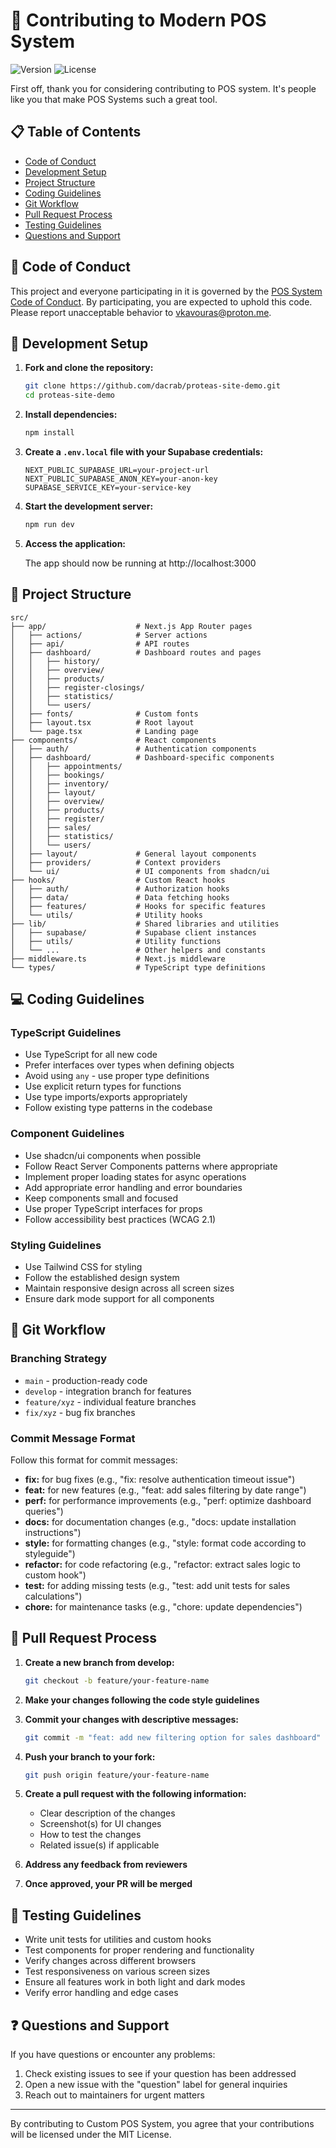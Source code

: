 # 🤝 Contributing to Modern POS System

![Version](https://img.shields.io/badge/version-1.0.0-blue.svg)
![License](https://img.shields.io/badge/license-MIT-green.svg)

First off, thank you for considering contributing to POS system. It's people like you that make POS Systems such a great tool.

## 📋 Table of Contents

- [Code of Conduct](#-code-of-conduct)
- [Development Setup](#-development-setup)
- [Project Structure](#-project-structure)
- [Coding Guidelines](#-coding-guidelines)
- [Git Workflow](#-git-workflow)
- [Pull Request Process](#-pull-request-process)
- [Testing Guidelines](#-testing-guidelines)
- [Questions and Support](#-questions-and-support)

## 📜 Code of Conduct

This project and everyone participating in it is governed by the [POS System Code of Conduct](CODE_OF_CONDUCT.md). By participating, you are expected to uphold this code. Please report unacceptable behavior to [vkavouras@proton.me](mailto:vkavouras@proton.me).

## 🔧 Development Setup

1. **Fork and clone the repository:**

   ```bash
   git clone https://github.com/dacrab/proteas-site-demo.git
   cd proteas-site-demo
   ```

2. **Install dependencies:**

   ```bash
   npm install
   ```

3. **Create a `.env.local` file with your Supabase credentials:**

   ```env
   NEXT_PUBLIC_SUPABASE_URL=your-project-url
   NEXT_PUBLIC_SUPABASE_ANON_KEY=your-anon-key
   SUPABASE_SERVICE_KEY=your-service-key
   ```

4. **Start the development server:**

   ```bash
   npm run dev
   ```

5. **Access the application:**

   The app should now be running at http://localhost:3000

## 📁 Project Structure

```text
src/
├── app/                    # Next.js App Router pages
│   ├── actions/            # Server actions
│   ├── api/                # API routes
│   ├── dashboard/          # Dashboard routes and pages
│   │   ├── history/
│   │   ├── overview/
│   │   ├── products/
│   │   ├── register-closings/
│   │   ├── statistics/
│   │   └── users/
│   ├── fonts/              # Custom fonts
│   ├── layout.tsx          # Root layout
│   └── page.tsx            # Landing page
├── components/             # React components
│   ├── auth/               # Authentication components
│   ├── dashboard/          # Dashboard-specific components
│   │   ├── appointments/
│   │   ├── bookings/
│   │   ├── inventory/
│   │   ├── layout/
│   │   ├── overview/
│   │   ├── products/
│   │   ├── register/
│   │   ├── sales/
│   │   ├── statistics/
│   │   └── users/
│   ├── layout/             # General layout components
│   ├── providers/          # Context providers
│   └── ui/                 # UI components from shadcn/ui
├── hooks/                  # Custom React hooks
│   ├── auth/               # Authorization hooks
│   ├── data/               # Data fetching hooks
│   ├── features/           # Hooks for specific features
│   └── utils/              # Utility hooks
├── lib/                    # Shared libraries and utilities
│   ├── supabase/           # Supabase client instances
│   ├── utils/              # Utility functions
│   └── ...                 # Other helpers and constants
├── middleware.ts           # Next.js middleware
└── types/                  # TypeScript type definitions
```

## 💻 Coding Guidelines

### TypeScript Guidelines

- Use TypeScript for all new code
- Prefer interfaces over types when defining objects
- Avoid using `any` - use proper type definitions
- Use explicit return types for functions
- Use type imports/exports appropriately
- Follow existing type patterns in the codebase

### Component Guidelines

- Use shadcn/ui components when possible
- Follow React Server Components patterns where appropriate
- Implement proper loading states for async operations
- Add appropriate error handling and error boundaries
- Keep components small and focused
- Use proper TypeScript interfaces for props
- Follow accessibility best practices (WCAG 2.1)

### Styling Guidelines

- Use Tailwind CSS for styling
- Follow the established design system
- Maintain responsive design across all screen sizes
- Ensure dark mode support for all components

## 🔀 Git Workflow

### Branching Strategy

- `main` - production-ready code
- `develop` - integration branch for features
- `feature/xyz` - individual feature branches
- `fix/xyz` - bug fix branches

### Commit Message Format

Follow this format for commit messages:

- **fix:** for bug fixes (e.g., "fix: resolve authentication timeout issue")
- **feat:** for new features (e.g., "feat: add sales filtering by date range")
- **perf:** for performance improvements (e.g., "perf: optimize dashboard queries")
- **docs:** for documentation changes (e.g., "docs: update installation instructions")
- **style:** for formatting changes (e.g., "style: format code according to styleguide")
- **refactor:** for code refactoring (e.g., "refactor: extract sales logic to custom hook")
- **test:** for adding missing tests (e.g., "test: add unit tests for sales calculations")
- **chore:** for maintenance tasks (e.g., "chore: update dependencies")

## 🔄 Pull Request Process

1. **Create a new branch from develop:**

   ```bash
   git checkout -b feature/your-feature-name
   ```

2. **Make your changes following the code style guidelines**

3. **Commit your changes with descriptive messages:**

   ```bash
   git commit -m "feat: add new filtering option for sales dashboard"
   ```

4. **Push your branch to your fork:**

   ```bash
   git push origin feature/your-feature-name
   ```

5. **Create a pull request with the following information:**
   - Clear description of the changes
   - Screenshot(s) for UI changes
   - How to test the changes
   - Related issue(s) if applicable

6. **Address any feedback from reviewers**

7. **Once approved, your PR will be merged**

## 🧪 Testing Guidelines

- Write unit tests for utilities and custom hooks
- Test components for proper rendering and functionality
- Verify changes across different browsers
- Test responsiveness on various screen sizes
- Ensure all features work in both light and dark modes
- Verify error handling and edge cases

## ❓ Questions and Support

If you have questions or encounter any problems:

1. Check existing issues to see if your question has been addressed
2. Open a new issue with the "question" label for general inquiries
3. Reach out to maintainers for urgent matters

---

By contributing to Custom POS System, you agree that your contributions will be licensed under the MIT License.
